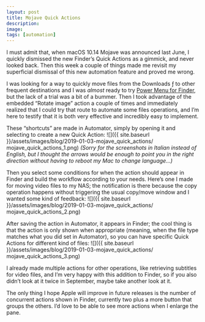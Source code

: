 ```yaml
---
layout: post
title: Mojave Quick Actions
description:
image:
tags: [automation]
---
```

I must admit that, when macOS 10.14 Mojave was announced last June, I quickly dismissed the new Finder’s Quick Actions as a gimmick, and never looked back.
Then this week a couple of things made me revisit my superficial dismissal of this new automation feature and proved me wrong.

I was looking for a way to quickly move files from the Downloads ƒ to other frequent destinations and I was _almost_ ready to try [Power Menu for Finder](https://fiplab.com/apps/power-menu-for-mac), but the lack of a trial was a bit of a bummer.
Then I took advantage of the embedded “Rotate image” action a couple of times and immediately realized that I could try that route to automate some files operations, and I’m here to testify that it is both very effective and incredibly easy to implement.

These “shortcuts” are made in Automator, simply by opening it and selecting to create a new Quick Action:
![]({{ site.baseurl }}/assets/images/blog/2019-01-03-mojave_quick_actions/ mojave_quick_actions_1.png)
_(Sorry for the screenshots in Italian instead of English, but I thought the arrows would be enough to point you in the right direction without having to reboot my Mac to change language...)_

Then you select some conditions for when the action should appear in Finder and build the workflow according to your needs.
Here’s one I made for moving video files to my NAS; the notification is there because the copy operation happens without triggering the usual copy/move window and I wanted some kind of feedback:
![]({{ site.baseurl }}/assets/images/blog/2019-01-03-mojave_quick_actions/ mojave_quick_actions_2.png)
 
After saving the action in Automator, it appears in Finder; the cool thing is that the action is only shown when appropriate (meaning, when the file type matches what you did set in Automator), so you can have specific Quick Actions for different kind of files:
![]({{ site.baseurl }}/assets/images/blog/2019-01-03-mojave_quick_actions/ mojave_quick_actions_3.png)

I already made multiple actions for other operations, like retrieving subtitles for video files, and I’m very happy with this addition to Finder, so if you also didn’t look at it twice in September, maybe take another look at it.

The only thing I hope Apple will improve in future releases is the number of concurrent actions shown in Finder, currently two plus a more button that groups the others. I’d love to be able to see more actions when I enlarge the pane.